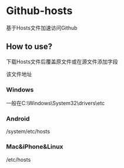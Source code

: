 # Github-hosts
基于Hosts文件加速访问Github

## How to use?
下载Hosts文件后覆盖原文件或在源文件添加字段

该文件地址
### Windows
一般在C:\Windows\System32\drivers\etc
### Android
/system/etc/hosts
### Mac&iPhone&Linux
/etc/hosts
